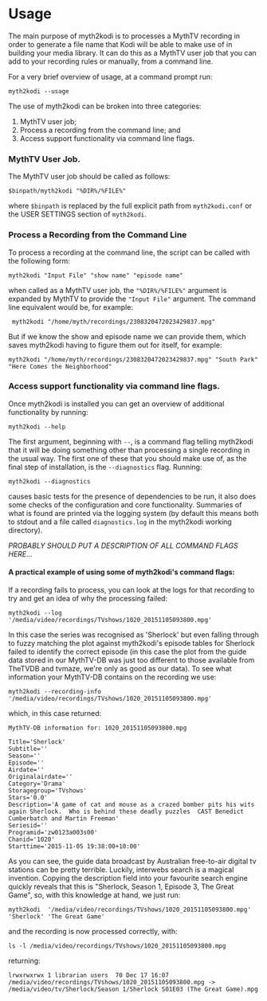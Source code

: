 # Usage
The main purpose of myth2kodi is to processes a MythTV recording in order to
generate a file name that Kodi will be able to make use of in building your
media library. It can do this as a MythTV user job that you can add to your
recording rules or manually, from a command line.

For a very brief overview of usage, at a command prompt run:
    
    myth2kodi --usage

The use of myth2kodi can be broken into three categories:
  1. MythTV user job;
  2. Process a recording from the command line; and
  3. Access support functionality via command line flags.

### MythTV User Job.

The MythTV user job should be called as follows:

    $binpath/myth2kodi "%DIR%/%FILE%"

where `$binpath` is replaced by the full explicit path from `myth2kodi.conf` or
the USER SETTINGS section of `myth2kodi`.


### Process a Recording from the Command Line

To process a recording at the command line, the script can be called with the
following form:
    
    myth2kodi "Input File" "show name" "episode name"

when called as a MythTV user job, the `"%DIR%/%FILE%"` argument is expanded by
MythTV to provide the `"Input File"` argument. The command line equivalent
would be, for example:
    
     myth2kodi "/home/myth/recordings/2308320472023429837.mpg"

But if we know the show and episode name we can provide them, which saves
myth2kodi having to figure them out for itself, for example:

    myth2kodi "/home/myth/recordings/2308320472023429837.mpg" "South Park" "Here Comes the Neighborhood"


### Access support functionality via command line flags.
Once myth2kodi is installed you can get an overview of additional functionality
by running:
    
    myth2kodi --help

The first argument, beginning with `--`, is a command flag telling myth2kodi
that it will be doing something other than processing a single recording in
the usual way. The first one of these that you should make use of, as the final
step of installation, is the `--diagnostics` flag. Running:
    
    myth2kodi --diagnostics

causes basic tests for the presence of dependencies to be run, it also does
some checks of the configuration and core functionality. Summaries of what is
found are printed via the logging system (by default this means both to stdout
and a file called `diagnostics.log` in the myth2kodi working directory).

*PROBABLY SHOULD PUT A DESCRIPTION OF ALL COMMAND FLAGS HERE...*

#### A practical example of using some of myth2kodi's command flags:
If a recording fails to process, you can look at the logs for that recording
to try and get an idea of why the processing failed:
    
    myth2kodi --log '/media/video/recordings/TVshows/1020_20151105093800.mpg'

In this case the series was recognised as 'Sherlock' but even falling through
to fuzzy matching the plot against myth2kodi's episode tables for Sherlock
failed to identify the correct episode (in this case the plot from the guide
data stored in our MythTV-DB was just too different to those available from
TheTVDB and tvmaze, we're only as good as our data). To see what information
your MythTV-DB contains on the recording we use:

    myth2kodi --recording-info '/media/video/recordings/TVshows/1020_20151105093800.mpg'

which, in this case returned:
    
    MythTV-DB information for: 1020_20151105093800.mpg
    
    Title='Sherlock'
    Subtitle=''
    Season=''
    Episode=''
    Airdate=''
    Originalairdate=''
    Category='Drama'
    Storagegroup='TVshows'
    Stars='0.0'
    Description='A game of cat and mouse as a crazed bomber pits his wits again Sherlock.  Who is behind these deadly puzzles  CAST Benedict Cumberbatch and Martin Freeman'
    Seriesid=''
    Programid='zw0123a003s00'
    Chanid='1020'
    Starttime='2015-11-05 19:38:00+10:00'

As you can see, the guide data broadcast by Australian free-to-air digital tv
stations can be pretty terrible. Luckily, interwebs search is a magical invention.
Copying the description field into your favourite search engine quickly reveals
that this is "Sherlock, Season 1, Episode 3, The Great Game", so, with this
knowledge at hand, we just run:
    
    myth2kodi  '/media/video/recordings/TVshows/1020_20151105093800.mpg' 'Sherlock' 'The Great Game'

and the recording is now processed correctly, with:
    
    ls -l /media/video/recordings/TVshows/1020_20151105093800.mpg

returning:
    
    lrwxrwxrwx 1 librarian users  70 Dec 17 16:07 /media/video/recordings/TVshows/1020_20151105093800.mpg -> /media/video/tv/Sherlock/Season 1/Sherlock S01E03 (The Great Game).mpg

